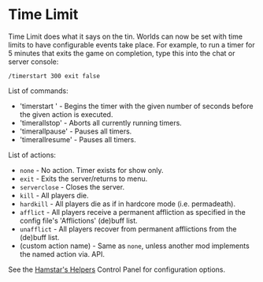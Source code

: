 # Time Limit

Time Limit does what it says on the tin. Worlds can now be set with time limits to have configurable events take place. For example, to run a timer for 5 minutes that exits the game on completion, type this into the chat or server console:

  `/timerstart 300 exit false`

List of commands:
* 'timerstart <seconds> <action> <loops>' - Begins the timer with the given number of seconds before the given action is executed.
* 'timerallstop' - Aborts all currently running timers.
* 'timerallpause' - Pauses all timers.
* 'timerallresume' - Pauses all timers.

List of actions:

* `none` - No action. Timer exists for show only.
* `exit` - Exits the server/returns to menu.
* `serverclose` - Closes the server.
* `kill` - All players die.
* `hardkill` - All players die as if in hardcore mode (i.e. permadeath).
* `afflict` - All players receive a permanent affliction as specified in the config file's 'Afflictions' (de)buff list.
* `unafflict` - All players recover from permanent afflictions from the (de)buff list.
* (custom action name) - Same as `none`, unless another mod implements the named action via. API.

See the [Hamstar's Helpers](https://forums.terraria.org/index.php?threads/hamstars-mods-past-present-and-future.63713/) Control Panel for configuration options.
